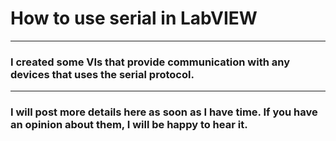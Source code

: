 # How to use serial in LabVIEW

***
### I created some VIs that provide communication with any devices that uses the serial protocol.

***
### I will post more details here as soon as I have time. If you have an opinion about them, I will be happy to hear it.
